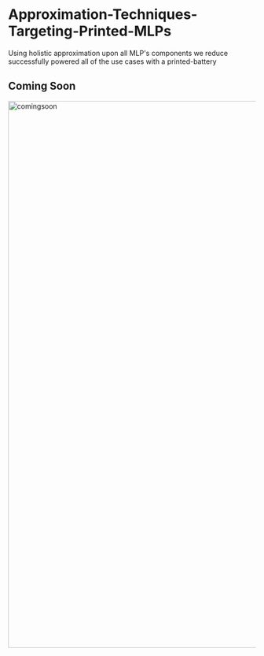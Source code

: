 # Approximation-Techniques-Targeting-Printed-MLPs
Using holistic approximation upon all MLP's components we reduce successfully powered all of the use cases with a printed-battery

## Coming Soon

<img width="1111" alt="comingsoon" src="https://user-images.githubusercontent.com/6929121/87441911-486bf600-c611-11ea-9d45-94c215733cf7.png">
